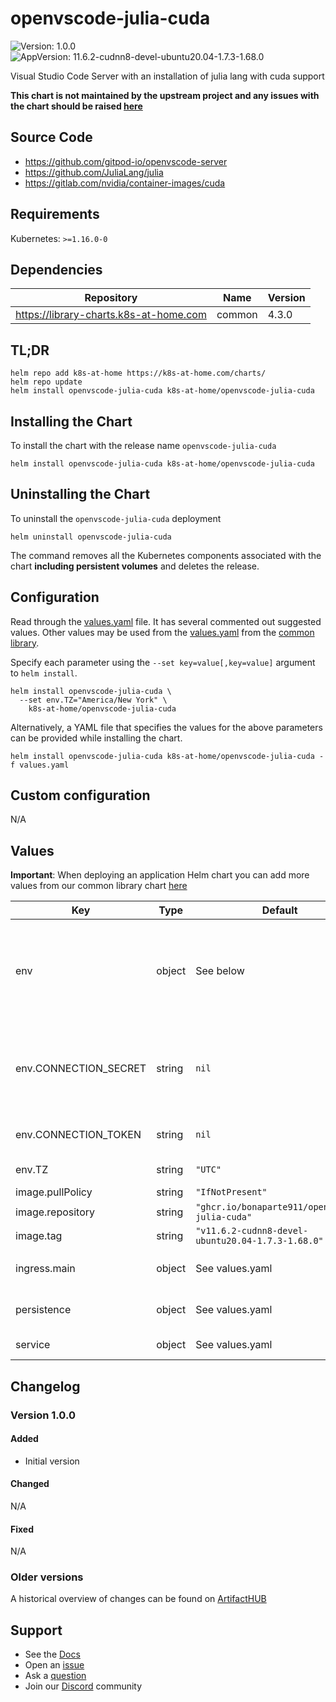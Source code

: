 # openvscode-julia-cuda

![Version: 1.0.0](https://img.shields.io/badge/Version-1.0.0-informational?style=flat-square) ![AppVersion: 11.6.2-cudnn8-devel-ubuntu20.04-1.7.3-1.68.0](https://img.shields.io/badge/AppVersion-11.6.2--cudnn8--devel--ubuntu20.04--1.7.3--1.68.0-informational?style=flat-square)

Visual Studio Code Server with an installation of julia lang with cuda support

**This chart is not maintained by the upstream project and any issues with the chart should be raised [here](https://github.com/k8s-at-home/charts/issues/new/choose)**

## Source Code

* <https://github.com/gitpod-io/openvscode-server>
* <https://github.com/JuliaLang/julia>
* <https://gitlab.com/nvidia/container-images/cuda>

## Requirements

Kubernetes: `>=1.16.0-0`

## Dependencies

| Repository | Name | Version |
|------------|------|---------|
| https://library-charts.k8s-at-home.com | common | 4.3.0 |

## TL;DR

```console
helm repo add k8s-at-home https://k8s-at-home.com/charts/
helm repo update
helm install openvscode-julia-cuda k8s-at-home/openvscode-julia-cuda
```

## Installing the Chart

To install the chart with the release name `openvscode-julia-cuda`

```console
helm install openvscode-julia-cuda k8s-at-home/openvscode-julia-cuda
```

## Uninstalling the Chart

To uninstall the `openvscode-julia-cuda` deployment

```console
helm uninstall openvscode-julia-cuda
```

The command removes all the Kubernetes components associated with the chart **including persistent volumes** and deletes the release.

## Configuration

Read through the [values.yaml](./values.yaml) file. It has several commented out suggested values.
Other values may be used from the [values.yaml](https://github.com/k8s-at-home/library-charts/tree/main/charts/stable/common/values.yaml) from the [common library](https://github.com/k8s-at-home/library-charts/tree/main/charts/stable/common).

Specify each parameter using the `--set key=value[,key=value]` argument to `helm install`.

```console
helm install openvscode-julia-cuda \
  --set env.TZ="America/New York" \
    k8s-at-home/openvscode-julia-cuda
```

Alternatively, a YAML file that specifies the values for the above parameters can be provided while installing the chart.

```console
helm install openvscode-julia-cuda k8s-at-home/openvscode-julia-cuda -f values.yaml
```

## Custom configuration

N/A

## Values

**Important**: When deploying an application Helm chart you can add more values from our common library chart [here](https://github.com/k8s-at-home/library-charts/tree/main/charts/stable/common)

| Key | Type | Default | Description |
|-----|------|---------|-------------|
| env | object | See below | environment variables. See more environment variables and parameters in the corresponding documentations of [openvscode](https://github.com/gitpod-io/openvscode-server), [Julia](https://docs.julialang.org/en/v1/manual/environment-variables/) and [cuda](https://docs.nvidia.com/cuda/cuda-c-programming-guide/index.html#env-vars). |
| env.CONNECTION_SECRET | string | `nil` | Path to a file (ie. /path/to/file) inside the container that contains the security token that overrides CONNECTION_TOKEN. [OPTIONAL] |
| env.CONNECTION_TOKEN | string | `nil` | Security token for accessing the Web UI. [OPTIONAL] |
| env.TZ | string | `"UTC"` | Set the container timezone |
| image.pullPolicy | string | `"IfNotPresent"` | image pull policy |
| image.repository | string | `"ghcr.io/bonaparte911/openvscode-julia-cuda"` | image repository |
| image.tag | string | `"v11.6.2-cudnn8-devel-ubuntu20.04-1.7.3-1.68.0"` | image tag |
| ingress.main | object | See values.yaml | Enable and configure ingress settings for the chart under this key. |
| persistence | object | See values.yaml | Configure persistence settings for the chart under this key. |
| service | object | See values.yaml | Configures service settings for the chart. |

## Changelog

### Version 1.0.0

#### Added

* Initial version

#### Changed

N/A

#### Fixed

N/A

### Older versions

A historical overview of changes can be found on [ArtifactHUB](https://artifacthub.io/packages/helm/k8s-at-home/openvscode-julia-cuda?modal=changelog)

## Support

- See the [Docs](https://docs.k8s-at-home.com/our-helm-charts/getting-started/)
- Open an [issue](https://github.com/k8s-at-home/charts/issues/new/choose)
- Ask a [question](https://github.com/k8s-at-home/organization/discussions)
- Join our [Discord](https://discord.gg/sTMX7Vh) community
